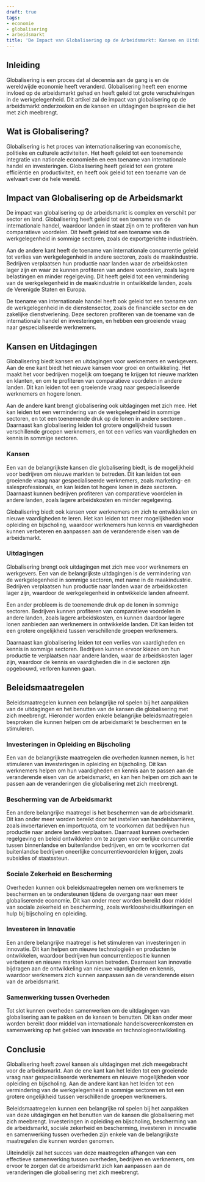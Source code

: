 ```yaml
---
draft: true
tags:
- economie
- globalisering
- arbeidsmarkt
title: 'De Impact van Globalisering op de Arbeidsmarkt: Kansen en Uitdagingen'
---
```


## Inleiding

Globalisering is een proces dat al decennia aan de gang is en de wereldwijde economie heeft veranderd. Globalisering heeft een enorme invloed op de arbeidsmarkt gehad en heeft geleid tot grote verschuivingen in de werkgelegenheid. Dit artikel zal de impact van globalisering op de arbeidsmarkt onderzoeken en de kansen en uitdagingen bespreken die het met zich meebrengt.

## Wat is Globalisering?

Globalisering is het proces van internationalisering van economische, politieke en culturele activiteiten. Het heeft geleid tot een toenemende integratie van nationale economieën en een toename van internationale handel en investeringen. Globalisering heeft geleid tot een grotere efficiëntie en productiviteit, en heeft ook geleid tot een toename van de welvaart over de hele wereld.

## Impact van Globalisering op de Arbeidsmarkt

De impact van globalisering op de arbeidsmarkt is complex en verschilt per sector en land. Globalisering heeft geleid tot een toename van de internationale handel, waardoor landen in staat zijn om te profiteren van hun comparatieve voordelen. Dit heeft geleid tot een toename van de werkgelegenheid in sommige sectoren, zoals de exportgerichte industrieën.

Aan de andere kant heeft de toename van internationale concurrentie geleid tot verlies van werkgelegenheid in andere sectoren, zoals de maakindustrie. Bedrijven verplaatsen hun productie naar landen waar de arbeidskosten lager zijn en waar ze kunnen profiteren van andere voordelen, zoals lagere belastingen en minder regelgeving. Dit heeft geleid tot een vermindering van de werkgelegenheid in de maakindustrie in ontwikkelde landen, zoals de Verenigde Staten en Europa.

De toename van internationale handel heeft ook geleid tot een toename van de werkgelegenheid in de dienstensector, zoals de financiële sector en de zakelijke dienstverlening. Deze sectoren profiteren van de toename van de internationale handel en investeringen, en hebben een groeiende vraag naar gespecialiseerde werknemers.

## Kansen en Uitdagingen

Globalisering biedt kansen en uitdagingen voor werknemers en werkgevers. Aan de ene kant biedt het nieuwe kansen voor groei en ontwikkeling. Het maakt het voor bedrijven mogelijk om toegang te krijgen tot nieuwe markten en klanten, en om te profiteren van comparatieve voordelen in andere landen. Dit kan leiden tot een groeiende vraag naar gespecialiseerde werknemers en hogere lonen.

Aan de andere kant brengt globalisering ook uitdagingen met zich mee. Het kan leiden tot een vermindering van de werkgelegenheid in sommige sectoren, en tot een toenemende druk op de lonen in andere sectoren
. Daarnaast kan globalisering leiden tot grotere ongelijkheid tussen verschillende groepen werknemers, en tot een verlies van vaardigheden en kennis in sommige sectoren.

### Kansen

Een van de belangrijkste kansen die globalisering biedt, is de mogelijkheid voor bedrijven om nieuwe markten te betreden. Dit kan leiden tot een groeiende vraag naar gespecialiseerde werknemers, zoals marketing- en salesprofessionals, en kan leiden tot hogere lonen in deze sectoren. Daarnaast kunnen bedrijven profiteren van comparatieve voordelen in andere landen, zoals lagere arbeidskosten en minder regelgeving.

Globalisering biedt ook kansen voor werknemers om zich te ontwikkelen en nieuwe vaardigheden te leren. Het kan leiden tot meer mogelijkheden voor opleiding en bijscholing, waardoor werknemers hun kennis en vaardigheden kunnen verbeteren en aanpassen aan de veranderende eisen van de arbeidsmarkt.

### Uitdagingen

Globalisering brengt ook uitdagingen met zich mee voor werknemers en werkgevers. Een van de belangrijkste uitdagingen is de vermindering van de werkgelegenheid in sommige sectoren, met name in de maakindustrie. Bedrijven verplaatsen hun productie naar landen waar de arbeidskosten lager zijn, waardoor de werkgelegenheid in ontwikkelde landen afneemt.

Een ander probleem is de toenemende druk op de lonen in sommige sectoren. Bedrijven kunnen profiteren van comparatieve voordelen in andere landen, zoals lagere arbeidskosten, en kunnen daardoor lagere lonen aanbieden aan werknemers in ontwikkelde landen. Dit kan leiden tot een grotere ongelijkheid tussen verschillende groepen werknemers.

Daarnaast kan globalisering leiden tot een verlies van vaardigheden en kennis in sommige sectoren. Bedrijven kunnen ervoor kiezen om hun productie te verplaatsen naar andere landen, waar de arbeidskosten lager zijn, waardoor de kennis en vaardigheden die in die sectoren zijn opgebouwd, verloren kunnen gaan.

## Beleidsmaatregelen

Beleidsmaatregelen kunnen een belangrijke rol spelen bij het aanpakken van de uitdagingen en het benutten van de kansen die globalisering met zich meebrengt. Hieronder worden enkele belangrijke beleidsmaatregelen besproken die kunnen helpen om de arbeidsmarkt te beschermen en te stimuleren.

### Investeringen in Opleiding en Bijscholing

Een van de belangrijkste maatregelen die overheden kunnen nemen, is het stimuleren van investeringen in opleiding en bijscholing. Dit kan werknemers helpen om hun vaardigheden en kennis aan te passen aan de veranderende eisen van de arbeidsmarkt, en kan hen helpen om zich aan te passen aan de veranderingen die globalisering met zich meebrengt.

### Bescherming van de Arbeidsmarkt


Een andere belangrijke maatregel is het beschermen van de arbeidsmarkt. Dit kan onder meer worden bereikt door het instellen van handelsbarrières, zoals invoertarieven en importquota, om te voorkomen dat bedrijven hun productie naar andere landen verplaatsen. Daarnaast kunnen overheden regelgeving en beleid ontwikkelen om te zorgen voor eerlijke concurrentie tussen binnenlandse en buitenlandse bedrijven, en om te voorkomen dat buitenlandse bedrijven oneerlijke concurrentievoordelen krijgen, zoals subsidies of staatssteun.

### Sociale Zekerheid en Bescherming

Overheden kunnen ook beleidsmaatregelen nemen om werknemers te beschermen en te ondersteunen tijdens de overgang naar een meer globaliserende economie. Dit kan onder meer worden bereikt door middel van sociale zekerheid en bescherming, zoals werkloosheidsuitkeringen en hulp bij bijscholing en opleiding.

### Investeren in Innovatie

Een andere belangrijke maatregel is het stimuleren van investeringen in innovatie. Dit kan helpen om nieuwe technologieën en producten te ontwikkelen, waardoor bedrijven hun concurrentiepositie kunnen verbeteren en nieuwe markten kunnen betreden. Daarnaast kan innovatie bijdragen aan de ontwikkeling van nieuwe vaardigheden en kennis, waardoor werknemers zich kunnen aanpassen aan de veranderende eisen van de arbeidsmarkt.

### Samenwerking tussen Overheden

Tot slot kunnen overheden samenwerken om de uitdagingen van globalisering aan te pakken en de kansen te benutten. Dit kan onder meer worden bereikt door middel van internationale handelsovereenkomsten en samenwerking op het gebied van innovatie en technologieontwikkeling.

## Conclusie

Globalisering heeft zowel kansen als uitdagingen met zich meegebracht voor de arbeidsmarkt. Aan de ene kant kan het leiden tot een groeiende vraag naar gespecialiseerde werknemers en nieuwe mogelijkheden voor opleiding en bijscholing. Aan de andere kant kan het leiden tot een vermindering van de werkgelegenheid in sommige sectoren en tot een grotere ongelijkheid tussen verschillende groepen werknemers.

Beleidsmaatregelen kunnen een belangrijke rol spelen bij het aanpakken van deze uitdagingen en het benutten van de kansen die globalisering met zich meebrengt. Investeringen in opleiding en bijscholing, bescherming van de arbeidsmarkt, sociale zekerheid en bescherming, investeren in innovatie en samenwerking tussen overheden zijn enkele van de belangrijkste maatregelen die kunnen worden genomen.

Uiteindelijk zal het succes van deze maatregelen afhangen van een effectieve samenwerking tussen overheden, bedrijven en werknemers, om ervoor te zorgen dat de arbeidsmarkt zich kan aanpassen aan de veranderingen die globalisering met zich meebrengt.